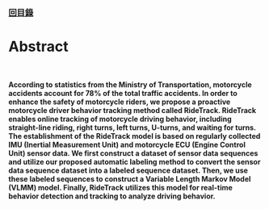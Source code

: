 ### [回目錄](../ReadMe.md)
# Abstract 

<br>

**According to statistics from the Ministry of Transportation, motorcycle accidents account for 78% of the total traffic accidents. In order to enhance the safety of motorcycle riders, we propose a proactive motorcycle driver behavior tracking method called RideTrack. RideTrack enables online tracking of motorcycle driving behavior, including straight-line riding, right turns, left turns, U-turns, and waiting for turns.**
**The establishment of the RideTrack model is based on regularly collected IMU (Inertial Measurement Unit) and motorcycle ECU (Engine Control Unit) sensor data. We first construct a dataset of sensor data sequences and utilize our proposed automatic labeling method to convert the sensor data sequence dataset into a labeled sequence dataset. Then, we use these labeled sequences to construct a Variable Length Markov Model (VLMM) model. Finally, RideTrack utilizes this model for real-time behavior detection and tracking to analyze driving behavior.**